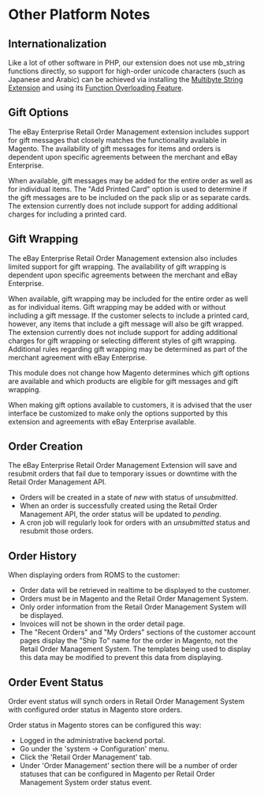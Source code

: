 # Other Platform Notes

## Internationalization

Like a lot of other software in PHP, our extension does not use mb_string functions directly, so support for high-order unicode characters (such as Japanese and Arabic) can be achieved via installing the [Multibyte String Extension](http://www.php.net/manual/en/book.mbstring.php) and using its [Function Overloading Feature](http://www.php.net/manual/en/mbstring.overload.php).

## Gift Options

The eBay Enterprise Retail Order Management extension includes support for gift messages that closely matches the functionality available in Magento. The availability of gift messages for items and orders is dependent upon specific agreements between the merchant and eBay Enterprise.

When available, gift messages may be added for the entire order as well as for individual items. The "Add Printed Card" option is used to determine if the gift messages are to be included on the pack slip or as separate cards. The extension currently does not include support for adding additional charges for including a printed card.

## Gift Wrapping

The eBay Enterprise Retail Order Management extension also includes limited support for gift wrapping. The availability of gift wrapping is dependent upon specific agreements between the merchant and eBay Enterprise.

When available, gift wrapping may be included for the entire order as well as for individual items. Gift wrapping may be added with or without including a gift message. If the customer selects to include a printed card, however, any items that include a gift message will also be gift wrapped. The extension currently does not include support for adding additional charges for gift wrapping or selecting different styles of gift wrapping. Additional rules regarding gift wrapping may be determined as part of the merchant agreement with eBay Enterprise.

This module does not change how Magento determines which gift options are available and which products are eligible for gift messages and gift wrapping.

When making gift options available to customers, it is advised that the user interface be customized to make only the options supported by this extension and agreements with eBay Enterprise available.

## Order Creation

The eBay Enterprise Retail Order Management Extension will save and resubmit orders that fail due to temporary issues or downtime with the Retail Order Management API.

- Orders will be created in a state of _new_ with status of _unsubmitted_.
- When an order is successfully created using the Retail Order Management API, the order status will be updated to _pending_.
- A cron job will regularly look for orders with an _unsubmitted_ status and resubmit those orders.

## Order History

When displaying orders from ROMS to the customer:

- Order data will be retrieved in realtime to be displayed to the customer.
- Orders must be in Magento and the Retail Order Management System.
- Only order information from the Retail Order Management System will be displayed.
- Invoices will not be shown in the order detail page.
- The "Recent Orders" and "My Orders" sections of the customer account pages display the "Ship To" name for the order in Magento, not the Retail Order Management System. The templates being used to display this data may be modified to prevent this data from displaying.

## Order Event Status

Order event status will synch orders in Retail Order Management System with configured order status in Magento store orders.

Order status in Magento stores can be configured this way:

- Logged in the administrative backend portal.
- Go under the 'system -> Configuration' menu.
- Click the 'Retail Order Management' tab.
- Under 'Order Management' section there will be a number of order statuses that can be configured in Magento per Retail Order Management System order status event.
